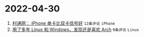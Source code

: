 # 2022-04-30

1. [村通网： iPhone 单卡比双卡信号好](https://www.v2ex.com/t/850157) `12条评论` `iPhone`
1. [用了多年 Linux 和 Windows，发现还是喜欢 Arch](https://www.v2ex.com/t/850164) `9条评论` `Linux`
